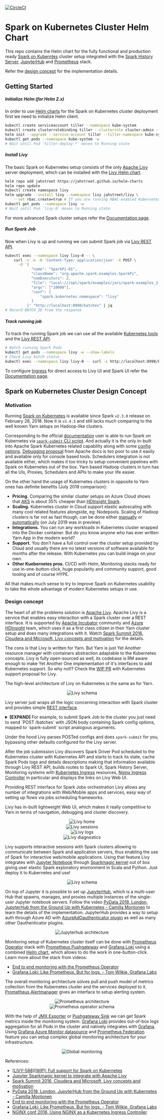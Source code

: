 [![CircleCI][circle-ci-badge]][circle-ci-repo]

# Spark on Kubernetes Cluster Helm Chart

This repo contains the Helm chart for the fully functional and production ready [Spark on Kuberntes][spark-on-kubernetes-docs] cluster setup integrated with the [Spark History Server][spark-history-server-helm], [JupyterHub][jupyterhub-k8s] and [Prometheus][prometheus] stack.

Refer the [design concept][design-concept] for the implementation details.

## Getting Started

##### Initialize Helm (for Helm 2.x)

In order to use [Helm charts][helm] for the Spark on Kubernetes cluster deployment first we need to initialize Helm client.

```bash
kubectl create serviceaccount tiller --namespace kube-system
kubectl create clusterrolebinding tiller --clusterrole cluster-admin --serviceaccount=kube-system:tiller
helm init --upgrade --service-account tiller --tiller-namespace kube-system
kubectl get pods --namespace kube-system -w
# Wait until Pod `tiller-deploy-*` moves to Running state
```

##### Install Livy

The basic Spark on Kubernetes setup consists of the only [Apache Livy][livy-docs] server deployment, which can be installed with the [Livy Helm chart][livy-helm].

```bash
helm repo add jahstreet https://jahstreet.github.io/helm-charts
helm repo update
kubectl create namespace livy
helm upgrade --install livy --namespace livy jahstreet/livy \
    --set rbac.create=true # If you are running RBAC-enabled Kubernetes cluster
kubectl get pods --namespace livy -w
# Wait until Pod `livy-0` moves to Running state
```

For more advanced Spark cluster setups refer the [Documentation page][documentation-page].

##### Run Spark Job

Now when Livy is up and running we can submit Spark job via [Livy REST API][livy-rest-api].

```bash
kubectl exec --namespace livy livy-0 -- \
    curl -s -k -H 'Content-Type: application/json' -X POST \
      -d '{
            "name": "SparkPi-01",
            "className": "org.apache.spark.examples.SparkPi",
            "numExecutors": 2,
            "file": "local:///opt/spark/examples/jars/spark-examples_2.11-2.4.5.jar",
            "args": ["10000"],
            "conf": {
                "spark.kubernetes.namespace": "livy"
            }
          }' "http://localhost:8998/batches" | jq
# Record BATCH_ID from the response
```

##### Track running job

To track the running Spark job we can use all the available [Kubernetes tools][spark-on-kubernetes-debugging] and the [Livy REST API][livy-rest-api].

```bash
# Watch running Spark Pods
kubectl get pods --namespace livy -w --show-labels
# Check Livy batch status
kubectl exec --namespace livy livy-0 -- curl -s http://localhost:8998/batches/$BATCH_ID | jq
```

To configure [Ingress][kubernetes-ingress] for direct access to Livy UI and Spark UI refer the [Documentation page][documentation-page].

## Spark on Kubernetes Cluster Design Concept

### Motivation

Running [Spark on Kubernetes][spark-on-kubernetes-docs] is available since Spark `v2.3.0` release on February 28, 2018. Now it is `v2.4.5` and still lacks much comparing to the well known Yarn setups on Hadoop-like clusters.

Corresponding to the official [documentation][spark-on-kubernetes-docs] user is able to run Spark on Kubernetes via [`spark-submit` CLI script][spark-on-kubernetes-cluster-mode]. And actually it is the only in-built into Apache Spark Kubernetes related capability along with some [config options][spark-on-kubernetes-config]. [Debugging proposal][spark-on-kubernetes-debugging] from Apache docs is too poor to use it easily and available only for console based tools. Schedulers integration is not available either, which makes it too tricky to setup convenient pipelines with Spark on Kubernetes out of the box. Yarn based Hadoop clusters in turn has all the UIs, Proxies, Schedulers and APIs to make your life easier.

On the other hand the usage of Kubernetes clusters in opposite to Yarn ones has definite benefits (July 2019 comparison):

- <b>Pricing.</b> Comparing the similar cluster setups on Azure Cloud shows that [AKS][azure-aks] is about 35% cheaper than [HDInsight Spark][azure-hdinsight-spark].
- <b>Scaling.</b> Kubernetes cluster in Cloud support elastic autoscaling with many cool related features alongside, eg: Nodepools. Scaling of Hadoop clusters is far not as fast though, can be done either [manually][azure-hdinsight-manual-scaling] or [automatically][azure-hdinsight-auto-scaling] (on July 2019 was in preview).
- <b>Integrations.</b> You can run any workloads in Kubernetes cluster wrapped into the Docker container. But do you know anyone who has ever written Yarn App in the modern world?
- <b>Support.</b> You don't have a full control over the cluster setup provided by Cloud and usually there are no latest versions of software available for months after the release. With Kubernetes you can build image on your own.
- <b>Other Kuebernetes pros.</b> CI/CD with Helm, Monitoring stacks ready for use in-one-button-click, huge popularity and community support, good tooling and of course HYPE.

All that makes much sense to try to improve Spark on Kubernetes usability to take the whole advantage of modern Kubernetes setups in use.

### Design concept

The heart of all the problems solution is [Apache Livy][livy-docs]. Apache Livy is a service that enables easy interaction with a Spark cluster over a REST interface. It is supported by [Apache Incubator][apache-incubator] community and [Azure HDInsight][azure-hdinsight-livy] team, which uses it as a first class citizen in their Yarn cluster setup and does many integrations with it. Watch [Spark Summit 2016, Cloudera and Microsoft, Livy concepts and motivation][youtube-azure-livy] for the details.

The cons is that Livy is written for Yarn. But Yarn is just Yet Another resource manager with containers abstraction adaptable to the Kubernetes concepts. Livy is fully open-sourced as well, its codebase is RM aware enough to make Yet Another One implementation of it's interfaces to add Kubernetes support. So why not!? Check the [WIP PR][livy-588] with Kubernetes support proposal for Livy.

The high-level architecture of Livy on Kubernetes is the same as for Yarn.

<span style="display:block;text-align:center;max-width:640px">![Livy schema][image-livy-schema]</span>

Livy server just wraps all the logic concerning interaction with Spark cluster and provides simple [REST interface][livy-rest-api].

<details><summary><b>[EXPAND]</b> For example, to submit Spark Job to the cluster you just need to send `POST /batches` with JSON body containing Spark config options, mapped to `spark-submit` script analogous arguments.</summary>
<p>

```bash
$SPARK_HOME/bin/spark-submit \
    --master k8s://https://<k8s-apiserver-host>:<k8s-apiserver-port> \
    --deploy-mode cluster \
    --name SparkPi \
    --class org.apache.spark.examples.SparkPi \
    --conf spark.executor.instances=5 \
    --conf spark.kubernetes.container.image=<spark-image> \
    local:///path/to/examples.jar
 
# Has the similar effect as calling Livy via REST API
 
curl -H 'Content-Type: application/json' -X POST \
  -d '{
        "name": "SparkPi",
        "className": "org.apache.spark.examples.SparkPi",
        "numExecutors": 5,
        "conf": {
          "spark.kubernetes.container.image": "<spark-image>"
        },
        "file": "local:///path/to/examples.jar"
      }' "http://livy.endpoint.com/batches"
```
</p></details>

Under the hood Livy parses POSTed configs and does `spark-submit` for you, bypassing other defaults configured for the Livy server.

After the job submission Livy discovers Spark Driver Pod scheduled to the Kubernetes cluster with Kubernetes API and starts to track its state, cache Spark Pods logs and details descriptions making that information available through Livy REST API, builds routes to Spark UI, Spark History Server, Monitoring systems with [Kubernetes Ingress][kubernetes-ingress] resources, [Nginx Ingress Controller][nginx-ingress] in particular and displays the links on Livy Web UI.

Providing REST interface for Spark Jobs orchestration Livy allows any number of integrations with Web/Mobile apps and services, easy way of setting up flows via jobs scheduling frameworks.

Livy has in-built lightweight Web UI, which makes it really competitive to Yarn in terms of navigation, debugging and cluster discovery.

<span style="display:block;text-align:center;max-width:640px">![Livy home][image-livy-home]</span>
<span style="display:block;text-align:center;max-width:640px">![Livy sessions][image-livy-session]</span>
<span style="display:block;text-align:center;max-width:640px">![Livy logs][image-livy-logs]</span>
<span style="display:block;text-align:center;max-width:640px">![Livy diagnostics][image-livy-diagnostics]</span>

Livy supports interactive sessions with Spark clusters allowing to communicate between Spark and application servers, thus enabling the use of Spark for interactive web/mobile applications. Using that feature Livy integrates with [Jupyter Notebook][jupyter] through [Sparkmagic kernel][sparkmagic] out of box giving user elastic Spark exploratory environment in Scala and Python. Just deploy it to Kubernetes and use!

<span style="display:block;text-align:center;max-width:640px">![Livy schema][image-sparkmagic-schema]</span>

On top of Jupyter it is possible to set up [JupyterHub][jupyterhub], which is a multi-user Hub that spawns, manages, and proxies multiple instances of the single-user Jupyter notebook servers. Follow the video [PyData 2018, London, JupyterHub from the Ground Up with Kubernetes - Camilla Montonen][youtube-jupyterhub] to learn the details of the implementation. JupyterHub provides a way to setup auth through Azure AD with [AzureAdOauthenticator plugin][jupyterhub-azure-ad-oauthenticator] as well as many other Oauthenticator plugins.

<span style="display:block;text-align:center;max-width:640px">![Jupyterhub architecture][image-jupyterhub-architecture]</span>

Monitoring setup of Kubernetes cluster itself can be done with [Prometheus Operator][prometheus-operator-helm] stack with [Prometheus Pushgateway][prometheus-pushgateway-helm] and [Grafana Loki][grafana-loki-helm] using a combined [Helm chart][spark-monitoring-helm], which allows to do the work in one-button-click. Learn more about the stack from videos:
- [End to end monitoring with the Prometheus Operator][youtube-prometheus]
- [Grafana Loki: Like Prometheus, But for logs. - Tom Wilkie, Grafana Labs][youtube-loki]

The overall monitoring architecture solves pull and push model of metrics collection from the Kubernetes cluster and the services deployed to it. [Prometheus Alertmanager][prometheus-alertmanager] gives an interface to setup alerting system.

<span style="display:block;text-align:center;max-width:640px">![Prometheus architecture][image-prometheus-architecture]</span>
<span style="display:block;text-align:center;max-width:640px">![Prometheus operator schema][image-prometheus-operator-schema]</span>

With the help of [JMX Exporter][jmx-exporter] or [Pushgateway Sink][prometheus-sink] we can get Spark metrics inside the monitoring system. [Grafana Loki][grafana-loki] provides out-of-box logs aggregation for all Pods in the cluster and natively integrates with [Grafana][grafana]. Using [Grafana Azure Monitor datasource][grafana-azuremonitor] and [Prometheus Federation][prometheus-federation] feature you can setup complex global monitoring architecture for your infrastructure.

<span style="display:block;text-align:center;max-width:640px">![Global monitoring][image-global-monitoring]</span>

References:
- [[LIVY-588][WIP]: Full support for Spark on Kubernetes][livy-588]
- [Jupyter Sparkmagic kernel to integrate with Apache Livy][sparkmagic]
- [Spark Summit 2016, Cloudera and Microsoft, Livy concepts and motivation][youtube-livy]
- [PyData 2018, London, JupyterHub from the Ground Up with Kubernetes - Camilla Montonen][youtube-jupyterhub]
- [End to end monitoring with the Prometheus Operator][youtube-prometheus]
- [Grafana Loki: Like Prometheus, But for logs. - Tom Wilkie, Grafana Labs][youtube-loki]
- [NGINX conf 2018, Using NGINX as a Kubernetes Ingress Controller][youtube-nginx]


[apache-incubator]: https://incubator.apache.org/

[azure-aks]: https://docs.microsoft.com/en-us/azure/aks/
[azure-hdinsight-auto-scaling]: https://docs.microsoft.com/en-us/azure/hdinsight/hdinsight-autoscale-clusters
[azure-hdinsight-livy]: https://docs.microsoft.com/en-us/azure/hdinsight/spark/apache-spark-livy-rest-interface
[azure-hdinsight-manual-scaling]: https://docs.microsoft.com/en-us/azure/hdinsight/hdinsight-scaling-best-practices
[azure-hdinsight-spark]: https://docs.microsoft.com/en-us/azure/hdinsight/spark/apache-spark-overview

[circle-ci-badge]: https://circleci.com/gh/JahstreetOrg/spark-on-kubernetes-helm.svg?style=svg
[circle-ci-repo]: https://circleci.com/gh/JahstreetOrg/spark-on-kubernetes-helm

[documentation-page]: DOCUMENTATION.md
[design-concept]: #spark-on-kubernetes-cluster-design-concept

[grafana]: https://grafana.com/
[grafana-azuremonitor]: https://grafana.com/docs/features/datasources/azuremonitor/
[grafana-loki]: https://grafana.com/loki
[grafana-loki-helm]: https://github.com/grafana/loki/tree/master/production/helm

[helm]: https://helm.sh/docs/

[jmx-exporter]: https://github.com/prometheus/jmx_exporter

[image-global-monitoring]: images/global-monitoring.png
[image-jupyterhub-architecture]: images/jupyterhub-architecture.png
[image-livy-diagnostics]: images/livy-diagnostics.png
[image-livy-home]: images/livy-home.png
[image-livy-logs]: images/livy-logs.png
[image-livy-schema]: images/livy-schema.jpg
[image-livy-session]: images/livy-session.png
[image-prometheus-architecture]: images/prometheus-architecture.png
[image-prometheus-operator-schema]: images/prometheus-operator-schema.jpg
[image-sparkmagic-schema]: images/sparkmagic-schema.png

[jupyter]: https://jupyter.readthedocs.io/en/latest/
[jupyterhub]: (https://jupyterhub.readthedocs.io/en/stable/)
[jupyterhub-azure-ad-oauthenticator]: https://github.com/jupyterhub/oauthenticator#azure-setup
[jupyterhub-k8s]: https://zero-to-jupyterhub.readthedocs.io/en/latest/

[kubernetes-ingress]: https://kubernetes.io/docs/concepts/services-networking/ingress/

[livy-588]: https://github.com/apache/incubator-livy/pull/167
[livy-docs]: https://livy.incubator.apache.org/
[livy-helm]: charts/livy
[livy-rest-api]: https://livy.incubator.apache.org/docs/latest/rest-api.html

[nginx-ingress]: https://github.com/kubernetes/ingress-nginx

[prometheus]: https://prometheus.io/
[prometheus-alertmanager]: https://prometheus.io/docs/alerting/alertmanager/
[prometheus-federation]: https://prometheus.io/docs/prometheus/latest/federation/
[prometheus-operator-helm]: https://github.com/helm/charts/tree/master/stable/prometheus-operator
[prometheus-pushgateway-helm]: https://github.com/helm/charts/tree/master/stable/prometheus-pushgateway
[prometheus-sink]: https://github.com/banzaicloud/spark-metrics/blob/master/PrometheusSink.md

[spark-history-server-helm]: https://github.com/helm/charts/tree/master/stable/spark-history-server
[spark-monitoring-helm]: https://github.com/jahstreet/spark-on-kubernetes-helm/tree/master/charts/spark-monitoring
[spark-on-kubernetes-cluster-mode]: https://spark.apache.org/docs/latest/running-on-kubernetes.html#cluster-mode
[spark-on-kubernetes-config]: https://spark.apache.org/docs/latest/running-on-kubernetes.html#spark-properties
[spark-on-kubernetes-debugging]: https://spark.apache.org/docs/latest/running-on-kubernetes.html#introspection-and-debugging
[spark-on-kubernetes-docs]: https://spark.apache.org/docs/latest/running-on-kubernetes.html
[spark-on-yarn-docs]: https://spark.apache.org/docs/latest/running-on-yarn.html

[sparkmagic]: https://github.com/jupyter-incubator/sparkmagic

[youtube-azure-livy]: https://www.youtube.com/watch?v=C_3iEf_KNv8&t=836s
[youtube-jupyterhub]: https://www.youtube.com/watch?v=rVOLdTE5bg0
[youtube-livy]: https://www.youtube.com/watch?v=C_3iEf_KNv8&t=836s
[youtube-loki]: https://www.youtube.com/watch?v=CQiawXlgabQ
[youtube-nginx]: https://www.youtube.com/watch?v=AXZr2OC8Unc
[youtube-prometheus]: https://www.youtube.com/watch?v=5Jr1v9mWnJc





